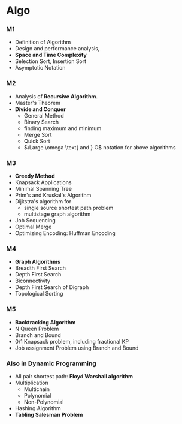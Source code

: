 # Algo
### M1
* Definition of Algorithm
* Design and performance analysis, 
* **Space and Time Complexity**
* Selection Sort, Insertion Sort
* Asymptotic Notation

### M2
* Analysis of **Recursive Algorithm**.
* Master's Theorem
* **Divide and Conquer**
	* General Method
	* Binary Search
	* finding maximum and minimum
	* Merge Sort
	* Quick Sort
	* $\Large \omega \text{ and } O$ notation for above algorithms


### M3
* **Greedy Method**
* Knapsack Applications
* Minimal Spanning Tree
* Prim's and Kruskal's Algorithm
* Dijkstra's algorithm for 
	* single source shortest path problem
	* multistage graph algorithm
* Job Sequencing
* Optimal Merge
* Optimizing Encoding: Huffman Encoding

### M4
* **Graph Algorithms**
* Breadth First Search
* Depth First Search
* Biconnectivity
* Depth First Search of Digraph
* Topological Sorting

### M5
* **Backtracking Algorithm**
* N Queen Problem
* Branch and Bound
* 0/1 Knapsack problem, including fractional KP
* Job assignment Problem using Branch and Bound

### Also in Dynamic Programming
* All pair shortest path: **Floyd Warshall algorithm**
* Multiplication
	* Multichain
	* Polynomial
	* Non-Polynomial
* Hashing Algorithm
* **Tabling Salesman Problem**

